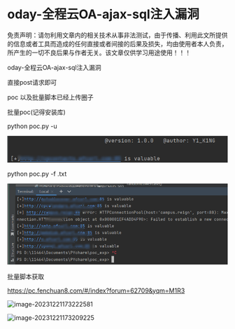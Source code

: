 # oday-全程云OA-ajax-sql注入漏洞

免责声明：请勿利用文章内的相关技术从事非法测试，由于传播、利用此文所提供的信息或者工具而造成的任何直接或者间接的后果及损失，均由使用者本人负责，所产生的一切不良后果与作者无关。该文章仅供学习用途使用！！！

oday-全程云OA-ajax-sql注入漏洞

直接post请求即可

poc 以及批量脚本已经上传圈子

批量poc(记得安装库)

python poc.py -u 

![image-20231221171404651](assets/image-20231221171404651.png)

python poc.py -f  .txt

![image-20231221171330774](assets/image-20231221171330774.png)

批量脚本获取

https://pc.fenchuan8.com/#/index?forum=62709&yqm=M1R3

![image-20231221173222581](C:/Users/11464/AppData/Roaming/Typora/typora-user-images/image-20231221173222581.png)

![image-20231221173209225](C:/Users/11464/AppData/Roaming/Typora/typora-user-images/image-20231221173209225.png)